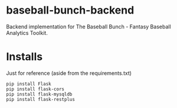 # baseball-bunch-backend

Backend implementation for The Baseball Bunch - Fantasy Baseball Analytics Toolkit.

# Installs
Just for reference (aside from the requirements.txt)
```
pip install Flask
pip install flask-cors
pip install flask-mysqldb
pip install flask-restplus
```
